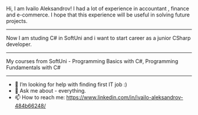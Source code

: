 Hi, I am Ivailo Aleksandrov! I had a lot of experience in accountant , finance and e-commerce. 
I hope that this experience will be useful in solving future projects.
- - - - - - - - - - - - - - - - - - - - - - - - - - - - - - - - - - -
Now I am studing C# in SoftUni and i want to start career as a junior CSharp developer.
- - - - - - - - - - - - - - - - - - - - - - - - - - - - - - - - - - - - - - - - - - - 
My courses from SoftUni - Programming Basics with C#, Programming Fundamentals with C#
- - - - - - - - - - - - - - - - - - - - - - - - - - - - - - - - - - - - - - - - - - - 


- 🤔 I’m looking for help with finding first IT job :)
- 💬 Ask me about - everything.
- 📫 How to reach me: https://www.linkedin.com/in/ivailo-aleksandrov-484b66248/

